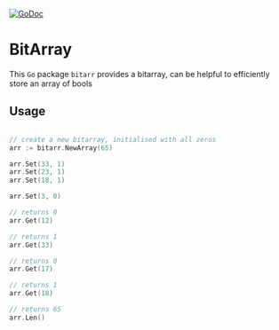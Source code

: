 [![GoDoc](https://godoc.org/github.com/trichner/bitarr?status.svg)](https://godoc.org/github.com/trichner/bitarr)
# BitArray
This `Go` package `bitarr` provides a bitarray, can be helpful to efficiently store an array of bools


## Usage


```Go

// create a new bitarray, initialised with all zeros
arr := bitarr.NewArray(65)

arr.Set(33, 1)
arr.Set(23, 1)
arr.Set(18, 1)

arr.Set(3, 0)

// returns 0
arr.Get(12)

// returns 1
arr.Get(33)

// returns 0
arr.Get(17)

// returns 1
arr.Get(18)

// returns 65
arr.Len()

```
